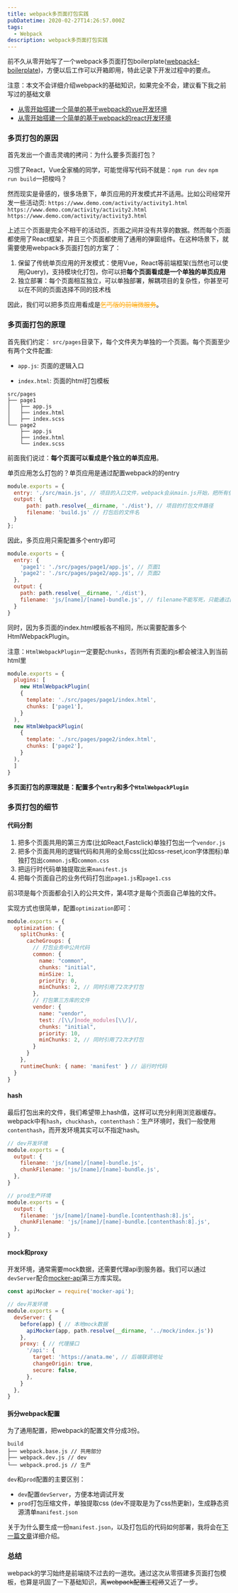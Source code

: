 ```yaml
---
title: webpack多页面打包实践
pubDatetime: 2020-02-27T14:26:57.000Z
tags:
  - Webpack
description: webpack多页面打包实践
---
```

前不久从零开始写了一个webpack多页面打包boilerplate([webpack4-boilerplate](https://github.com/deepred5/webpack4-boilerplate))，方便以后工作可以开箱即用，特此记录下开发过程中的要点。

注意：本文不会详细介绍webpack的基础知识，如果完全不会，建议看下我之前写过的基础文章
* [从零开始搭建一个简单的基于webpack的vue开发环境](http://anata.me/2018/01/08/%E4%BB%8E%E9%9B%B6%E5%BC%80%E5%A7%8B%E6%90%AD%E5%BB%BA%E4%B8%80%E4%B8%AA%E7%AE%80%E5%8D%95%E7%9A%84%E5%9F%BA%E4%BA%8Ewebpack%E7%9A%84vue%E5%BC%80%E5%8F%91%E7%8E%AF%E5%A2%83/)
* [从零开始搭建一个简单的基于webpack的react开发环境](http://anata.me/2019/06/04/%E5%82%BB%E5%82%BB%E5%88%86%E4%B8%8D%E6%B8%85%E7%9A%84Manifest/#%E5%9F%BA%E4%BA%8Ewebpack%E7%9A%84react%E5%BC%80%E5%8F%91%E7%8E%AF%E5%A2%83)

### 多页打包的原因
首先发出一个直击灵魂的拷问：为什么要多页面打包？

<!-- more -->

习惯了React，Vue全家桶的同学，可能觉得写代码不就是：`npm run dev` `npm run build`一把梭吗？

然而现实是骨感的，很多场景下，单页应用的开发模式并不适用。比如公司经常开发一些活动页:
`https://www.demo.com/activity/activity1.html` 
`https://www.demo.com/activity/activity2.html`
`https://www.demo.com/activity/activity3.html`

上述三个页面是完全不相干的活动页，页面之间并没有共享的数据。然而每个页面都使用了React框架，并且三个页面都使用了通用的弹窗组件。在这种场景下，就需要使用webpack多页面打包的方案了：

1. 保留了传统单页应用的开发模式：使用Vue，React等前端框架(当然也可以使用jQuery)，支持模块化打包，你可以把**每个页面看成是一个单独的单页应用**
2. 独立部署：每个页面相互独立，可以单独部署，解耦项目的复杂性，你甚至可以在不同的页面选择不同的技术栈

因此，我们可以把多页应用看成是<font color="orange">~~乞丐版的前端微服务~~</font>。

### 多页面打包的原理

首先我们约定：
`src/pages`目录下，每个文件夹为单独的一个页面。每个页面至少有两个文件配置:

* `app.js`: 页面的逻辑入口

* `index.html`: 页面的html打包模板

```
src/pages
├── page1
│   ├── app.js
│   ├── index.html
│   ├── index.scss
└── page2
    ├── app.js
    ├── index.html
    └── index.scss
```

前面我们说过：**每个页面可以看成是个独立的单页应用**。

单页应用怎么打包的？单页应用是通过配置webpack的的entry
```javascript
module.exports = {
  entry: './src/main.js', // 项目的入口文件，webpack会从main.js开始，把所有依赖的js都加载打包
  output: {
      path: path.resolve(__dirname, './dist'), // 项目的打包文件路径
      filename: 'build.js' // 打包后的文件名
  }
};
```
因此，多页应用只需配置多个entry即可
```javascript
module.exports = {
  entry: {
    'page1': './src/pages/page1/app.js', // 页面1
    'page2': './src/pages/page2/app.js', // 页面2
  },
  output: {
    path: path.resolve(__dirname, './dist'),
    filename: 'js/[name]/[name]-bundle.js', // filename不能写死，只能通过[name]获取bundle的名字
  }
}
```
同时，因为多页面的index.html模板各不相同，所以需要配置多个HtmlWebpackPlugin。

注意：`HtmlWebpackPlugin`一定要配`chunks`，否则所有页面的js都会被注入到当前html里
```javascript
module.exports = {
  plugins: [
    new HtmlWebpackPlugin(
    {
      template: './src/pages/page1/index.html',
      chunks: ['page1'],
    }
  ),
  new HtmlWebpackPlugin(
    {
      template: './src/pages/page2/index.html',
      chunks: ['page2'],
    }
  ),
  ]
}
```
**多页面打包的原理就是：配置多个`entry`和多个`HtmlWebpackPlugin`**

### 多页打包的细节

#### 代码分割
1. 把多个页面共用的第三方库(比如React,Fastclick)单独打包出一个`vendor.js`
2. 把多个页面共用的逻辑代码和共用的全局css(比如css-reset,icon字体图标)单独打包出`common.js`和`common.css`
3. 把运行时代码单独提取出来`manifest.js`
4. 把每个页面自己的业务代码打包出`page1.js`和`page1.css`

前3项是每个页面都会引入的公共文件，第4项才是每个页面自己单独的文件。

实现方式也很简单，配置`optimization`即可：
```javascript
module.exports = {
  optimization: {
    splitChunks: {
      cacheGroups: {
        // 打包业务中公共代码
        common: {
          name: "common",
          chunks: "initial",
          minSize: 1,
          priority: 0,
          minChunks: 2, // 同时引用了2次才打包
        },
        // 打包第三方库的文件
        vendor: {
          name: "vendor",
          test: /[\\/]node_modules[\\/]/,
          chunks: "initial",
          priority: 10,
          minChunks: 2, // 同时引用了2次才打包
        }
      }
    },
    runtimeChunk: { name: 'manifest' } // 运行时代码
  }
}
```
#### hash
最后打包出来的文件，我们希望带上hash值，这样可以充分利用浏览器缓存。webpack中有`hash`，`chuckhash`，`contenthash`：生产环境时，我们一般使用`contenthash`，而开发环境其实可以不指定hash。
```javascript
// dev开发环境
module.exports = {
  output: {
    filename: 'js/[name]/[name]-bundle.js',
    chunkFilename: 'js/[name]/[name]-bundle.js',
  },
}

// prod生产环境
module.exports = {
  output: {
    filename: 'js/[name]/[name]-bundle.[contenthash:8].js',
    chunkFilename: 'js/[name]/[name]-bundle.[contenthash:8].js',
  },
}
```

#### mock和proxy
开发环境，通常需要mock数据，还需要代理api到服务器。我们可以通过`devServer`配合[mocker-api](https://github.com/jaywcjlove/mocker-api)第三方库实现。
```javascript
const apiMocker = require('mocker-api');

// dev开发环境
module.exports = {
  devServer: {
    before(app) { // 本地mock数据
      apiMocker(app, path.resolve(__dirname, '../mock/index.js'))
    },
    proxy: { // 代理接口
      '/api': {
        target: 'https://anata.me', // 后端联调地址
        changeOrigin: true,
        secure: false,
      },
    }
  },
}
```

#### 拆分webpack配置
为了通用配置，把webpack的配置文件分成3份。
```
build
├── webpack.base.js // 共用部分
├── webpack.dev.js // dev
└── webpack.prod.js // 生产
```
`dev`和`prod`配置的主要区别：
* `dev`配置`devServer`，方便本地调试开发
* `prod`打包压缩文件，单独提取css (dev不提取是为了css热更新)，生成静态资源清单`manifest.json`

关于为什么要生成一份`manifest.json`，以及打包后的代码如何部署，我将会在[下一篇文章](http://anata.me/2020/02/29/%E5%86%8D%E8%B0%88%E5%89%8D%E5%90%8E%E7%AB%AF%E5%88%86%E7%A6%BB%E5%BC%80%E5%8F%91%E5%92%8C%E9%83%A8%E7%BD%B2/)详细介绍。

### 总结
webpack的学习始终是前端绕不过去的一道坎。通过这次从零搭建多页面打包模板，也算是巩固了一下基础知识，离~~webpack配置工程师~~又近了一步。
